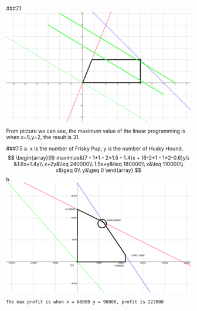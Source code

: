 <script type="text/javascript"
   src="http://cdn.mathjax.org/mathjax/latest/MathJax.js?config=TeX-AMS-MML_HTMLorMML">
</script>
###7.1
![image](https://github.com/chouxi/512-hw/raw/master/7_1.png)

From picture we can see, the maximum value of the linear programming is when x=5,y=2, the result is 31.

###7.5
a. 
    x is the number of Frisky Pup, y is the number of Husky Hound.
    $$
        \begin{array}{ll}
            maximize&(7 - 1*1 - 2*1.5 - 1.4)x + (6-2*1 - 1*2-0.6)y\\
            &1.6x+1.4y\\
            x+2y&\leq 240000\\
            1.5x+y&\leq 180000\\
            x&\leq 110000\\
            x&\geq 0\\
            y&\geq 0
        \end{array}
    $$
b. 
    ![image](https://github.com/chouxi/512-hw/raw/master/7_5.png)

    The max profit is when x = 60000 y = 90000, profit is 222000